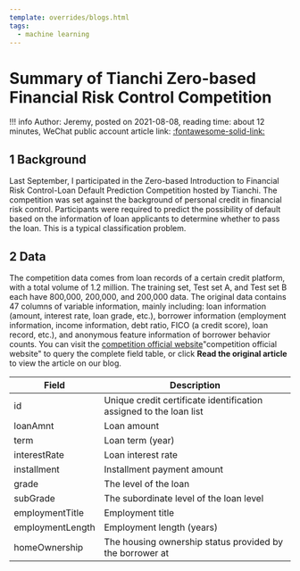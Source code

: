 ```yaml
---
template: overrides/blogs.html
tags:
  - machine learning
---
```


# Summary of Tianchi Zero-based Financial Risk Control Competition

!!! info
    Author: Jeremy, posted on 2021-08-08, reading time: about 12 minutes, WeChat public account article link: [:fontawesome-solid-link:](https://mp.weixin.qq.com/s/dvHbk5NaKz4a15oke3FXkA)

## 1 Background

Last September, I participated in the Zero-based Introduction to Financial Risk Control-Loan Default Prediction Competition hosted by Tianchi. The competition was set against the background of personal credit in financial risk control. Participants were required to predict the possibility of default based on the information of loan applicants to determine whether to pass the loan. This is a typical classification problem.

## 2 Data

The competition data comes from loan records of a certain credit platform, with a total volume of 1.2 million. The training set, Test set A, and Test set B each have 800,000, 200,000, and 200,000 data. The original data contains 47 columns of variable information, mainly including: loan information (amount, interest rate, loan grade, etc.), borrower information (employment information, income information, debt ratio, FICO (a credit score), loan record, etc.), and anonymous feature information of borrower behavior counts. You can visit the [competition official website](https://tianchi.aliyun.com/competition/entrance/531830/information)"competition official website" to query the complete field table, or click **Read the original article** to view the article on our blog.

| Field              | Description                                                    |
|--------------------|----------------------------------------------------------------|
| id                 | Unique credit certificate identification assigned to the loan list|
| loanAmnt           | Loan amount                                                     |
| term               | Loan term (year)                                                |
| interestRate       | Loan interest rate                                              |
| installment        | Installment payment amount                                      |
| grade              | The level of the loan                                           |
| subGrade           | The subordinate level of the loan level                          |
| employmentTitle    | Employment title                                                |
| employmentLength   | Employment length (years)                                        |
| homeOwnership      | The housing ownership status provided by the borrower at